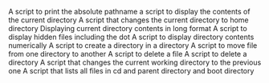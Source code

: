 A script to print the absolute pathname
a script to display the contents of the current directory
A script that changes the current directory to home directory
Displaying current directory contents in long format
A script to display hidden files including the dot
A script to display directory contents numerically
A script to create a directory in a directory
A script to move file from one directory to another
A script to delete a file
A script to delete a directory
A script that changes the current working directory to the previous one
A script that lists all files in cd and parent directory and boot directory
